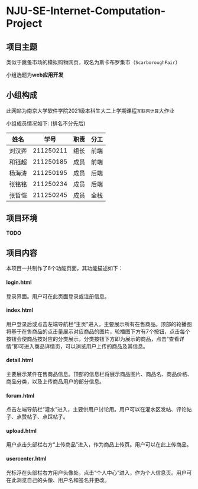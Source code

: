 # NJU-SE-Internet-Computation-Project

## 项目主题

类似于跳蚤市场的模拟购物网页，取名为斯卡布罗集市（`ScarboroughFair`）

小组选题为**web应用开发**

## 小组构成

此网站为南京大学软件学院2021级本科生大二上学期课程`互联网计算`大作业

小组成员情况如下: (排名不分先后)

|  姓名  |   学号    | 职责 | 分工 |
| :----: | :-------: | :--: | :--: |
| 刘汉弈 | 211250211 | 组长 | 前端 |
| 和钰超 | 211250185 | 成员 | 前端 |
| 杨海涛 | 211250195 | 成员 | 后端 |
| 张铭铭 | 211250234 | 成员 | 后端 |
| 张哲恺 | 211250245 | 成员 | 全栈 |

## 项目环境
 
**TODO**

## 项目内容

本项目一共制作了6个功能页面，其功能描述如下：

#### login.html

登录界面。用户可在此页面登录或注册信息。

#### index.html

用户登录后或点击左端导航栏“主页”进入，主要展示所有在售商品。顶部的轮播图将基于在售商品的点击量展示对应商品的图片，轮播图下方有7个按钮，点击每个按钮会使商品按对应的分类展示，分类按钮下方即为展示的商品，点击“查看详情”即可进入商品详情页，可以浏览用户上传的商品及其信息。

#### detail.html

主要展示某件在售商品信息。顶部的信息栏将展示商品图片、商品名、商品价格、商品分类，以及上传商品用户的部分信息。

#### forum.html

点击左端导航栏“灌水”进入，主要供用户讨论用。用户可以在灌水区发帖、评论帖子、点赞帖子、点踩帖子。

#### upload.html

用户点击头部栏右方“上传商品”进入，作为商品上传页。用户可以在此上传商品。

#### usercenter.html

光标浮在头部栏右方用户头像处，点击“个人中心”进入，作为个人信息页。用户可在此浏览自己的头像、用户名和签名并更改。